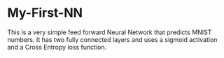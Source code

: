 # My-First-NN
This is a very simple feed forward Neural Network that predicts MNIST numbers.
It has two fully connected layers and uses a sigmoid activation and a Cross Entropy loss function.
